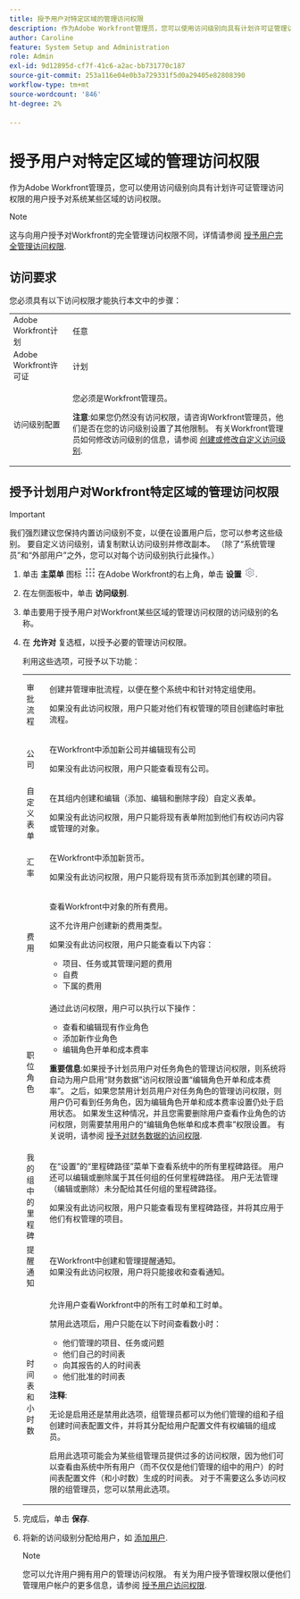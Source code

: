 ```yaml
---
title: 授予用户对特定区域的管理访问权限
description: 作为Adobe Workfront管理员，您可以使用访问级别向具有计划许可证管理访问权限的用户授予对系统某些区域的访问权限。
author: Caroline
feature: System Setup and Administration
role: Admin
exl-id: 9d12895d-cf7f-41c6-a2ac-bb731770c187
source-git-commit: 253a116e04e0b3a729331f5d0a29405e82808390
workflow-type: tm+mt
source-wordcount: '846'
ht-degree: 2%

---
```


# 授予用户对特定区域的管理访问权限

<!--Linked in several places, do not rename or change URL.-->

作为Adobe Workfront管理员，您可以使用访问级别向具有计划许可证管理访问权限的用户授予对系统某些区域的访问权限。

>[!NOTE]
>
>这与向用户授予对Workfront的完全管理访问权限不同，详情请参阅 [授予用户完全管理访问权限](../../../administration-and-setup/add-users/configure-and-grant-access/grant-a-user-full-administrative-access.md). &#x200B;

## 访问要求

您必须具有以下访问权限才能执行本文中的步骤：

<table style="table-layout:auto"> 
 <col> 
 <col> 
 <tbody> 
  <tr> 
   <td role="rowheader">Adobe Workfront计划</td> 
   <td>任意</td> 
  </tr> 
  <tr> 
   <td role="rowheader">Adobe Workfront许可证</td> 
   <td>计划</td> 
  </tr> 
  <tr> 
   <td role="rowheader">访问级别配置</td> 
   <td> <p>您必须是Workfront管理员。</p> <p><b>注意</b>:如果您仍然没有访问权限，请咨询Workfront管理员，他们是否在您的访问级别设置了其他限制。 有关Workfront管理员如何修改访问级别的信息，请参阅 <a href="../../../administration-and-setup/add-users/configure-and-grant-access/create-modify-access-levels.md" class="MCXref xref" data-mc-variable-override="">创建或修改自定义访问级别</a>.</p> </td> 
  </tr> 
 </tbody> 
</table>

## 授予计划用户对Workfront特定区域的管理访问权限

>[!IMPORTANT]
>
>我们强烈建议您保持内置访问级别不变，以便在设置用户后，您可以参考这些级别。 要自定义访问级别，请复制默认访问级别并修改副本。 （除了“系统管理员”和“外部用户”之外，您可以对每个访问级别执行此操作。）

1. 单击 **主菜单** 图标 ![](assets/main-menu-icon.png) 在Adobe Workfront的右上角，单击 **设置** ![](assets/gear-icon-settings.png).

1. 在左侧面板中，单击 **访问级别**.
1. 单击要用于授予用户对Workfront某些区域的管理访问权限的访问级别的名称。
1. 在 **允许对** 复选框，以授予必要的管理访问权限。

   利用这些选项，可授予以下功能：

   <table style="table-layout:auto"> 
    <col> 
    <col> 
    <tbody> 
     <tr> 
      <td role="rowheader">审批流程</td> 
      <td><p>创建并管理审批流程，以便在整个系统中和针对特定组使用。</p><p>如果没有此访问权限，用户只能对他们有权管理的项目创建临时审批流程。</p></td> 
     </tr> 
     <tr> 
      <td role="rowheader">公司</td> 
      <td><p>在Workfront中添加新公司并编辑现有公司</p>
      <p>如果没有此访问权限，用户只能查看现有公司。</p></td> 
     </tr> 
     <tr> 
      <td role="rowheader">自定义表单</td> 
      <td><p>在其组内创建和编辑（添加、编辑和删除字段）自定义表单。</p><p>如果没有此访问权限，用户只能将现有表单附加到他们有权访问内容或管理的对象。</p></td> 
     </tr> 
     <tr> 
      <td role="rowheader">汇率</td> 
      <td> <p>在Workfront中添加新货币。</p> <p>如果没有此访问权限，用户只能将现有货币添加到其创建的项目。</p> </td> 
     </tr> 
     <tr> 
      <td role="rowheader">费用</td> 
      <td><p>查看Workfront中对象的所有费用。</p><p>这不允许用户创建新的费用类型。</p><p>如果没有此访问权限，用户只能查看以下内容：</p>
       <ul>
        <li>项目、任务或其管理问题的费用</li>
        <li>自费</li>
        <li>下属的费用</li>
       </ul></td> 
     </tr> 
     <tr> 
      <td role="rowheader">职位角色</td> 
      <td> <p>通过此访问权限，用户可以执行以下操作：</p> 
       <ul> 
        <li>查看和编辑现有作业角色</li> 
        <li>添加新作业角色</li> 
        <li>编辑角色开单和成本费率</li> 
       </ul> <p><b>重要信息</b>:如果授予计划员用户对任务角色的管理访问权限，则系统将自动为用户启用“财务数据”访问权限设置“编辑角色开单和成本费率”。 之后，如果您禁用计划员用户对任务角色的管理访问权限，则用户仍可看到任务角色，因为编辑角色开单和成本费率设置仍处于启用状态。 如果发生这种情况，并且您需要删除用户查看作业角色的访问权限，则需要禁用用户的“编辑角色帐单和成本费率”权限设置。 有关说明，请参阅 <a href="../../../administration-and-setup/add-users/configure-and-grant-access/grant-access-financial.md" class="MCXref xref">授予对财务数据的访问权限</a>.</p> </td> 
     </tr> 
     <tr> 
      <td role="rowheader">我的组中的里程碑</td> 
      <td>在“设置”的“里程碑路径”菜单下查看系统中的所有里程碑路径。 用户还可以编辑或删除属于其任何组的任何里程碑路径。 用户无法管理（编辑或删除）未分配给其任何组的里程碑路径。<br><p>如果没有此访问权限，用户只能查看现有里程碑路径，并将其应用于他们有权管理的项目。</p></td> 
     </tr> 
     <tr> 
      <td role="rowheader">提醒通知</td> 
      <td>在Workfront中创建和管理提醒通知。<br>如果没有此访问权限，用户将只能接收和查看通知。</td> 
     </tr> 
     <tr> 
      <td role="rowheader">时间表和小时数</td> 
      <td> <p>允许用户查看Workfront中的所有工时单和工时单。</p> <p>禁用此选项后，用户只能在以下时间查看数小时：</p> 
       <ul> 
        <li>他们管理的项目、任务或问题</li> 
        <li>他们自己的时间表</li> 
        <li>向其报告的人的时间表</li> 
        <li>他们批准的时间表</li> 
       </ul> <p><b>注释</b>:  <p>无论是启用还是禁用此选项，组管理员都可以为他们管理的组和子组创建时间表配置文件，并将其分配给用户配置文件有权编辑的组成员。</p> <p>启用此选项可能会为某些组管理员提供过多的访问权限，因为他们可以查看由系统中所有用户（而不仅仅是他们管理的组中的用户）的时间表配置文件（和小时数）生成的时间表。 对于不需要这么多访问权限的组管理员，您可以禁用此选项。</p> </p> </td> 
     </tr> 
    </tbody> 
   </table>

1. 完成后，单击 **保存**.
1. 将新的访问级别分配给用户，如 [添加用户](../../../administration-and-setup/add-users/create-and-manage-users/add-users.md).

   >[!NOTE]
   >
   >您可以允许用户拥有用户的管理访问权限。 有关为用户授予管理权限以便他们管理用户帐户的更多信息，请参阅 [授予用户访问权限](../../../administration-and-setup/add-users/configure-and-grant-access/grant-access-other-users.md).
